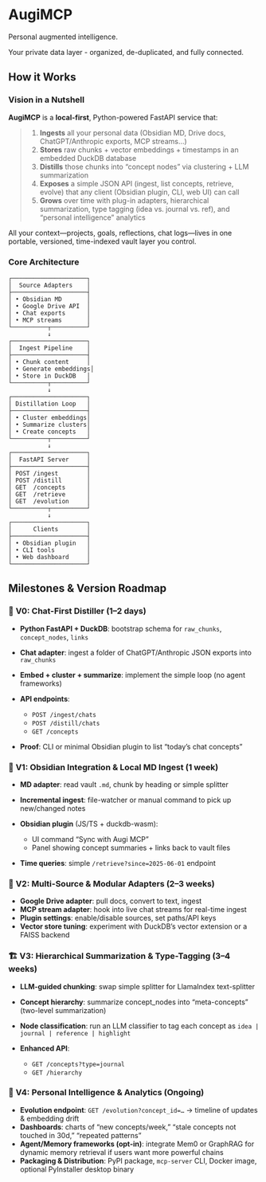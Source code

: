 # AugiMCP

Personal augmented intelligence.

Your private data layer - organized, de-duplicated, and fully connected.

## How it Works

### Vision in a Nutshell

**AugiMCP** is a **local-first**, Python-powered FastAPI service that: 

> 1. **Ingests** all your personal data (Obsidian MD, Drive docs, ChatGPT/Anthropic exports, MCP streams…)
> 2. **Stores** raw chunks + vector embeddings + timestamps in an embedded DuckDB database
> 3. **Distills** those chunks into “concept nodes” via clustering + LLM summarization
> 4. **Exposes** a simple JSON API (ingest, list concepts, retrieve, evolve) that any client (Obsidian plugin, CLI, web UI) can call
> 5. **Grows** over time with plug-in adapters, hierarchical summarization, type tagging (idea vs. journal vs. ref), and “personal intelligence” analytics

All your context—projects, goals, reflections, chat logs—lives in one portable, versioned, time-indexed vault layer you control.


### Core Architecture

```text
┌─────────────────────┐
│  Source Adapters    │
├─────────────────────┤
│ • Obsidian MD       │
│ • Google Drive API  │
│ • Chat exports      │
│ • MCP streams       │
└──────────┬──────────┘
           ↓
┌─────────────────────┐
│  Ingest Pipeline    │
├─────────────────────┤
│ • Chunk content     │
│ • Generate embeddings│
│ • Store in DuckDB   │
└──────────┬──────────┘
           ↓
┌─────────────────────┐
│ Distillation Loop   │
├─────────────────────┤
│ • Cluster embeddings│
│ • Summarize clusters│
│ • Create concepts   │
└──────────┬──────────┘
           ↓
┌─────────────────────┐
│  FastAPI Server     │
├─────────────────────┤
│ POST /ingest        │
│ POST /distill       │
│ GET  /concepts      │
│ GET  /retrieve      │
│ GET  /evolution     │
└──────────┬──────────┘
           ↓
┌─────────────────────┐
│      Clients        │
├─────────────────────┤
│ • Obsidian plugin   │
│ • CLI tools         │
│ • Web dashboard     │
└─────────────────────┘
```


## Milestones & Version Roadmap

### 🎯 **V0: Chat-First Distiller** (1–2 days)

- **Python FastAPI + DuckDB**: bootstrap schema for `raw_chunks`, `concept_nodes`, `links`
- **Chat adapter**: ingest a folder of ChatGPT/Anthropic JSON exports into `raw_chunks`
- **Embed + cluster + summarize**: implement the simple loop (no agent frameworks)
- **API endpoints**:

  - `POST /ingest/chats`
  - `POST /distill/chats`
  - `GET /concepts`
- **Proof**: CLI or minimal Obsidian plugin to list “today’s chat concepts”

### 🚀 **V1: Obsidian Integration & Local MD Ingest** (1 week)

- **MD adapter**: read vault `.md`, chunk by heading or simple splitter
- **Incremental ingest**: file-watcher or manual command to pick up new/changed notes
- **Obsidian plugin** (JS/TS + duckdb-wasm):

  - UI command “Sync with Augi MCP”
  - Panel showing concept summaries + links back to vault files
- **Time queries**: simple `/retrieve?since=2025-06-01` endpoint

### 🔌 **V2: Multi-Source & Modular Adapters** (2–3 weeks)

- **Google Drive adapter**: pull docs, convert to text, ingest
- **MCP stream adapter**: hook into live chat streams for real-time ingest
- **Plugin settings**: enable/disable sources, set paths/API keys
- **Vector store tuning**: experiment with DuckDB’s vector extension or a FAISS backend

### 🏗 **V3: Hierarchical Summarization & Type-Tagging** (3–4 weeks)

- **LLM-guided chunking**: swap simple splitter for LlamaIndex text-splitter
- **Concept hierarchy**: summarize concept\_nodes into “meta-concepts” (two-level summarization)
- **Node classification**: run an LLM classifier to tag each concept as `idea | journal | reference | highlight`
- **Enhanced API**:

  - `GET /concepts?type=journal`
  - `GET /hierarchy`

### 🧠 **V4: Personal Intelligence & Analytics** (Ongoing)

- **Evolution endpoint**: `GET /evolution?concept_id=…` → timeline of updates & embedding drift
- **Dashboards**: charts of “new concepts/week,” “stale concepts not touched in 30d,” “repeated patterns”
- **Agent/Memory frameworks (opt-in)**: integrate Mem0 or GraphRAG for dynamic memory retrieval if users want more powerful chains
- **Packaging & Distribution**: PyPI package, `mcp-server` CLI, Docker image, optional PyInstaller desktop binary
